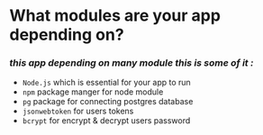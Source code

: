 # What modules are your app depending on? 

### *this app depending on many module this is some of it :*

* `Node.js` which is essential for your app to run
* `npm` package manger for node module
* `pg` package for connecting postgres database
* `jsonwebtoken` for users tokens 
* `bcrypt` for encrypt & decrypt users password